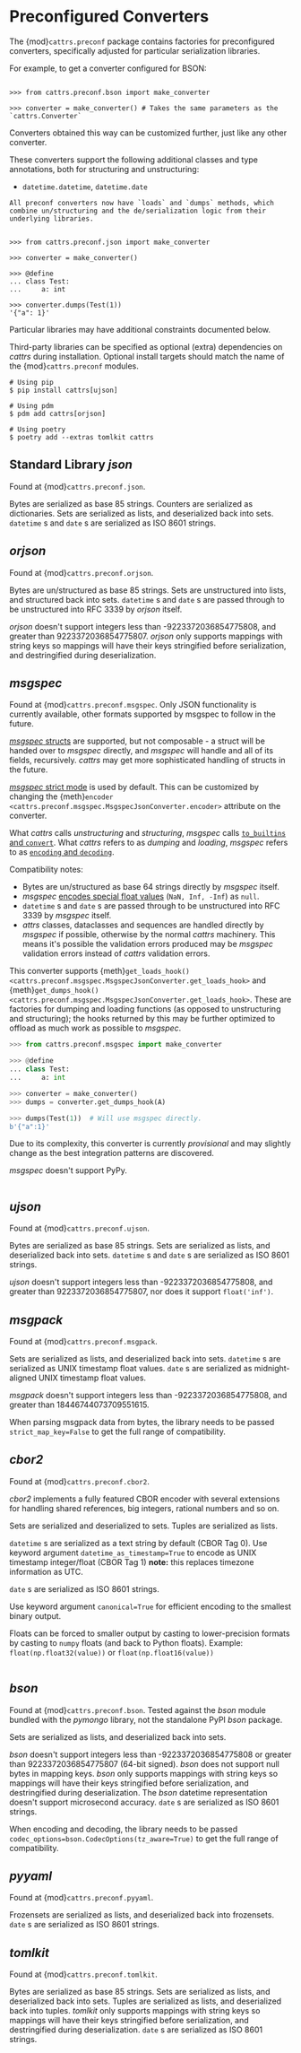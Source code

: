 # Preconfigured Converters

The {mod}`cattrs.preconf` package contains factories for preconfigured converters, specifically adjusted for particular serialization libraries.

For example, to get a converter configured for BSON:

```{doctest}

>>> from cattrs.preconf.bson import make_converter

>>> converter = make_converter() # Takes the same parameters as the `cattrs.Converter`
```

Converters obtained this way can be customized further, just like any other converter.

These converters support the following additional classes and type annotations, both for structuring and unstructuring:

- `datetime.datetime`, `datetime.date`

```{versionadded} 22.1.0
All preconf converters now have `loads` and `dumps` methods, which combine un/structuring and the de/serialization logic from their underlying libraries.
```

```{doctest}

>>> from cattrs.preconf.json import make_converter

>>> converter = make_converter()

>>> @define
... class Test:
...     a: int

>>> converter.dumps(Test(1))
'{"a": 1}'
```

Particular libraries may have additional constraints documented below.

Third-party libraries can be specified as optional (extra) dependencies on _cattrs_ during installation.
Optional install targets should match the name of the {mod}`cattrs.preconf` modules.

```console
# Using pip
$ pip install cattrs[ujson]

# Using pdm
$ pdm add cattrs[orjson]

# Using poetry
$ poetry add --extras tomlkit cattrs
```


## Standard Library _json_

Found at {mod}`cattrs.preconf.json`.

Bytes are serialized as base 85 strings. Counters are serialized as dictionaries. Sets are serialized as lists, and deserialized back into sets. `datetime` s and `date` s are serialized as ISO 8601 strings.


## _orjson_

Found at {mod}`cattrs.preconf.orjson`.

Bytes are un/structured as base 85 strings.
Sets are unstructured into lists, and structured back into sets.
`datetime` s and `date` s are passed through to be unstructured into RFC 3339 by _orjson_ itself.

_orjson_ doesn't support integers less than -9223372036854775808, and greater than 9223372036854775807.
_orjson_ only supports mappings with string keys so mappings will have their keys stringified before serialization, and destringified during deserialization.


## _msgspec_

Found at {mod}`cattrs.preconf.msgspec`.
Only JSON functionality is currently available, other formats supported by msgspec to follow in the future.

[_msgspec_ structs](https://jcristharif.com/msgspec/structs.html) are supported, but not composable - a struct will be handed over to _msgspec_ directly, and _msgspec_ will handle and all of its fields, recursively.
_cattrs_ may get more sophisticated handling of structs in the future.

[_msgspec_ strict mode](https://jcristharif.com/msgspec/usage.html#strict-vs-lax-mode) is used by default.
This can be customized by changing the {meth}`encoder <cattrs.preconf.msgspec.MsgspecJsonConverter.encoder>` attribute on the converter.

What _cattrs_ calls _unstructuring_ and _structuring_, _msgspec_ calls [`to_builtins` and `convert`](https://jcristharif.com/msgspec/converters.html).
What _cattrs_ refers to as _dumping_ and _loading_, _msgspec_ refers to as [`encoding` and `decoding`](https://jcristharif.com/msgspec/usage.html).

Compatibility notes:
- Bytes are un/structured as base 64 strings directly by _msgspec_ itself.
- _msgspec_ [encodes special float values](https://jcristharif.com/msgspec/supported-types.html#float) (`NaN, Inf, -Inf`) as `null`.
- `datetime` s and `date` s are passed through to be unstructured into RFC 3339 by _msgspec_ itself.
- _attrs_ classes, dataclasses and sequences are handled directly by _msgspec_ if possible, otherwise by the normal _cattrs_ machinery.
This means it's possible the validation errors produced may be _msgspec_ validation errors instead of _cattrs_ validation errors.

This converter supports {meth}`get_loads_hook() <cattrs.preconf.msgspec.MsgspecJsonConverter.get_loads_hook>` and {meth}`get_dumps_hook() <cattrs.preconf.msgspec.MsgspecJsonConverter.get_loads_hook>`.
These are factories for dumping and loading functions (as opposed to unstructuring and structuring); the hooks returned by this may be further optimized to offload as much work as possible to _msgspec_.

```python
>>> from cattrs.preconf.msgspec import make_converter

>>> @define
... class Test:
...     a: int

>>> converter = make_converter()
>>> dumps = converter.get_dumps_hook(A)

>>> dumps(Test(1))  # Will use msgspec directly.
b'{"a":1}'
```

Due to its complexity, this converter is currently _provisional_ and may slightly change as the best integration patterns are discovered.

_msgspec_ doesn't support PyPy.

```{versionadded} 24.1.0

```

## _ujson_

Found at {mod}`cattrs.preconf.ujson`.

Bytes are serialized as base 85 strings. Sets are serialized as lists, and deserialized back into sets. `datetime` s and `date` s are serialized as ISO 8601 strings.

_ujson_ doesn't support integers less than -9223372036854775808, and greater than 9223372036854775807, nor does it support `float('inf')`.


## _msgpack_

Found at {mod}`cattrs.preconf.msgpack`.

Sets are serialized as lists, and deserialized back into sets. `datetime` s are serialized as UNIX timestamp float values. `date` s are serialized as midnight-aligned UNIX timestamp float values.

_msgpack_ doesn't support integers less than -9223372036854775808, and greater than 18446744073709551615.

When parsing msgpack data from bytes, the library needs to be passed `strict_map_key=False` to get the full range of compatibility.


## _cbor2_

Found at {mod}`cattrs.preconf.cbor2`.

_cbor2_ implements a fully featured CBOR encoder with several extensions for handling shared references, big integers, rational numbers and so on.

Sets are serialized and deserialized to sets.
Tuples are serialized as lists.

`datetime` s are serialized as a text string by default (CBOR Tag 0).
Use keyword argument `datetime_as_timestamp=True` to encode as UNIX timestamp integer/float (CBOR Tag 1)
**note:** this replaces timezone information as UTC.

`date` s are serialized as ISO 8601 strings.

Use keyword argument `canonical=True` for efficient encoding to the smallest binary output.

Floats can be forced to smaller output by casting to lower-precision formats by casting to `numpy` floats (and back to Python floats).
Example: `float(np.float32(value))` or `float(np.float16(value))`

```{versionadded} 23.1.0

```

## _bson_

Found at {mod}`cattrs.preconf.bson`. Tested against the _bson_ module bundled with the _pymongo_ library, not the standalone PyPI _bson_ package.

Sets are serialized as lists, and deserialized back into sets.

_bson_ doesn't support integers less than -9223372036854775808 or greater than 9223372036854775807 (64-bit signed).
_bson_ does not support null bytes in mapping keys.
_bson_ only supports mappings with string keys so mappings will have their keys stringified before serialization, and destringified during deserialization.
The _bson_ datetime representation doesn't support microsecond accuracy.
`date` s are serialized as ISO 8601 strings.

When encoding and decoding, the library needs to be passed `codec_options=bson.CodecOptions(tz_aware=True)` to get the full range of compatibility.


## _pyyaml_

Found at {mod}`cattrs.preconf.pyyaml`.

Frozensets are serialized as lists, and deserialized back into frozensets. `date` s are serialized as ISO 8601 strings.


## _tomlkit_

Found at {mod}`cattrs.preconf.tomlkit`.

Bytes are serialized as base 85 strings. Sets are serialized as lists, and deserialized back into sets.
Tuples are serialized as lists, and deserialized back into tuples.
_tomlkit_ only supports mappings with string keys so mappings will have their keys stringified before serialization, and destringified during deserialization. `date` s are serialized as ISO 8601 strings.
